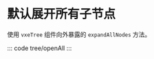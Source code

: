 <script setup>
import openAll from 'exam/tree/openAll.vue'
</script>

# 默认展开所有子节点
使用 `vxeTree` 组件向外暴露的 `expandAllNodes` 方法。
 
::: code tree/openAll
<openAll></openAll>
:::